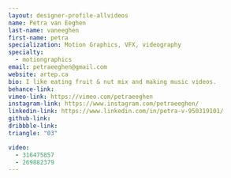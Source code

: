 ```yaml
---
layout: designer-profile-allvideos
name: Petra van Eeghen
last-name: vaneeghen
first-name: petra
specialization: Motion Graphics, VFX, videography
specialty:
  - motiongraphics
email: petraeeghen@gmail.com
website: artep.ca
bio: I like eating fruit & nut mix and making music videos.
behance-link:
vimeo-link: https://vimeo.com/petraeeghen
instagram-link: https://www.instagram.com/petraeeghen/
linkedin-link: https://www.linkedin.com/in/petra-v-950319101/
github-link:
dribbble-link:
triangle: "03"

video:
  - 316475857
  - 269882379
---
```

